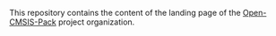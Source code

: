 This repository contains the content of the landing page of the [Open-CMSIS-Pack](https://Open-CMSIS-Pack.github.io/landing) project organization.

